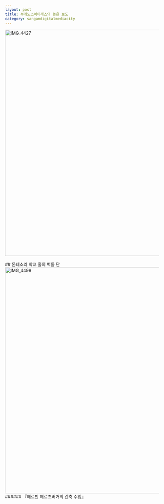 ```yaml
---
layout: post
title: 부에노스아이레스의 높은 보도
category: sangamdigitalmediacity
---
```

<img width="740px" alt="IMG_4427" src="https://user-images.githubusercontent.com/81041256/111919379-031b9480-8acd-11eb-91fa-44b66c56f63a.JPG">
<br/><br/>
## 몬테소리 학교 홀의 벽돌 단
<img width="740px" alt="IMG_4498" src="https://user-images.githubusercontent.com/81041256/111919931-9d7cd780-8acf-11eb-8dfb-bb8c2c69fae4.jpg">
###### 『헤르만 헤르츠버거의 건축 수업』
